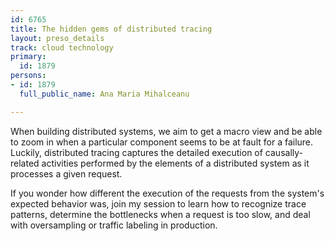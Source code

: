 ```yaml
---
id: 6765
title: The hidden gems of distributed tracing
layout: preso_details
track: cloud technology
primary:
  id: 1879
persons:
- id: 1879
  full_public_name: Ana Maria Mihalceanu

---
```

When building distributed systems, we aim to get a macro view and be able to zoom in when a particular component seems to be at fault for a failure. Luckily, distributed tracing captures the detailed execution of causally-related activities performed by the elements of a distributed system as it processes a given request.

If you wonder how different the execution of the requests from the system's expected behavior was, join my session to learn how to recognize trace patterns, determine the bottlenecks when a request is too slow, and deal with oversampling or traffic labeling in production.